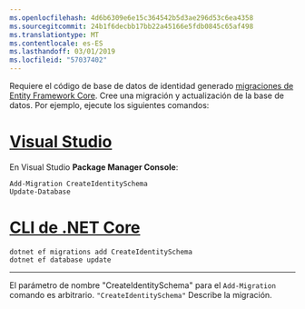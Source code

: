 ```yaml
---
ms.openlocfilehash: 4d6b6309e6e15c364542b5d3ae296d53c6ea4358
ms.sourcegitcommit: 24b1f6decbb17bb22a45166e5fdb0845c65af498
ms.translationtype: MT
ms.contentlocale: es-ES
ms.lasthandoff: 03/01/2019
ms.locfileid: "57037402"
---
```

Requiere el código de base de datos de identidad generado [migraciones de Entity Framework Core](/ef/core/managing-schemas/migrations/). Cree una migración y actualización de la base de datos. Por ejemplo, ejecute los siguientes comandos:

# <a name="visual-studiotabvisual-studio"></a>[Visual Studio](#tab/visual-studio)

En Visual Studio **Package Manager Console**:

```PMC
Add-Migration CreateIdentitySchema
Update-Database
```

# <a name="net-core-clitabnetcore-cli"></a>[CLI de .NET Core](#tab/netcore-cli)

```cli
dotnet ef migrations add CreateIdentitySchema
dotnet ef database update
```

------

El parámetro de nombre "CreateIdentitySchema" para el `Add-Migration` comando es arbitrario. `"CreateIdentitySchema"` Describe la migración.
